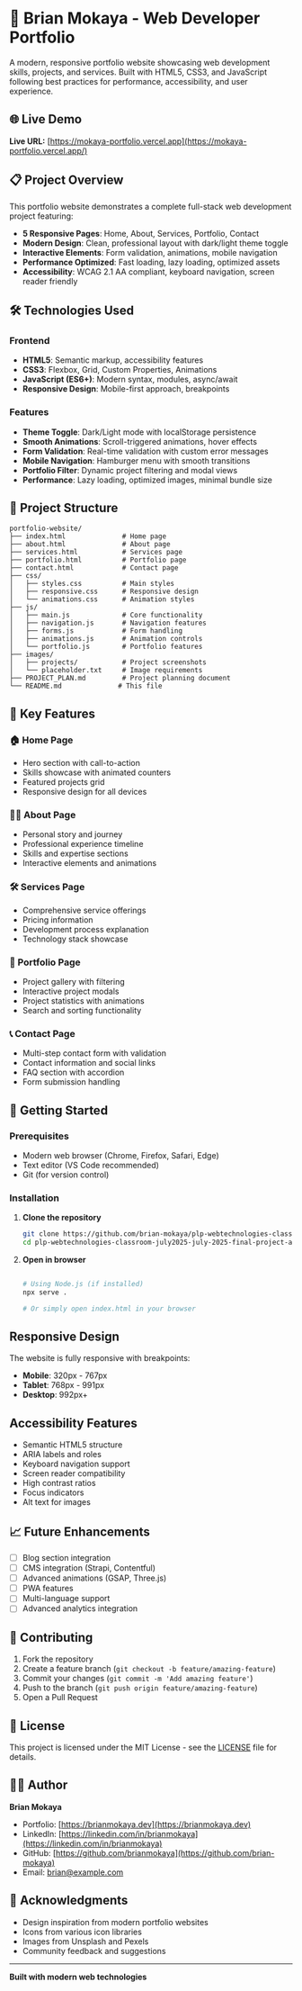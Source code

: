 # 🚀 Brian Mokaya - Web Developer Portfolio

A modern, responsive portfolio website showcasing web development skills, projects, and services. Built with HTML5, CSS3, and JavaScript following best practices for performance, accessibility, and user experience.

## 🌐 Live Demo

**Live URL:** [https://mokaya-portfolio.vercel.app](https://mokaya-portfolio.vercel.app/)

## 📋 Project Overview

This portfolio website demonstrates a complete full-stack web development project featuring:

- **5 Responsive Pages**: Home, About, Services, Portfolio, Contact
- **Modern Design**: Clean, professional layout with dark/light theme toggle
- **Interactive Elements**: Form validation, animations, mobile navigation
- **Performance Optimized**: Fast loading, lazy loading, optimized assets
- **Accessibility**: WCAG 2.1 AA compliant, keyboard navigation, screen reader friendly

## 🛠️ Technologies Used

### Frontend
- **HTML5**: Semantic markup, accessibility features
- **CSS3**: Flexbox, Grid, Custom Properties, Animations
- **JavaScript (ES6+)**: Modern syntax, modules, async/await
- **Responsive Design**: Mobile-first approach, breakpoints

### Features
- **Theme Toggle**: Dark/Light mode with localStorage persistence
- **Smooth Animations**: Scroll-triggered animations, hover effects
- **Form Validation**: Real-time validation with custom error messages
- **Mobile Navigation**: Hamburger menu with smooth transitions
- **Portfolio Filter**: Dynamic project filtering and modal views
- **Performance**: Lazy loading, optimized images, minimal bundle size

## 📁 Project Structure

```
portfolio-website/
├── index.html              # Home page
├── about.html              # About page
├── services.html           # Services page
├── portfolio.html          # Portfolio page
├── contact.html            # Contact page
├── css/
│   ├── styles.css          # Main styles
│   ├── responsive.css      # Responsive design
│   └── animations.css      # Animation styles
├── js/
│   ├── main.js             # Core functionality
│   ├── navigation.js       # Navigation features
│   ├── forms.js            # Form handling
│   ├── animations.js       # Animation controls
│   └── portfolio.js        # Portfolio features
├── images/
│   ├── projects/           # Project screenshots
│   └── placeholder.txt     # Image requirements
├── PROJECT_PLAN.md         # Project planning document
└── README.md              # This file
```

## 🎯 Key Features

### 🏠 Home Page
- Hero section with call-to-action
- Skills showcase with animated counters
- Featured projects grid
- Responsive design for all devices

### 👨‍💻 About Page
- Personal story and journey
- Professional experience timeline
- Skills and expertise sections
- Interactive elements and animations

### 🛠️ Services Page
- Comprehensive service offerings
- Pricing information
- Development process explanation
- Technology stack showcase

### 💼 Portfolio Page
- Project gallery with filtering
- Interactive project modals
- Project statistics with animations
- Search and sorting functionality

### 📞 Contact Page
- Multi-step contact form with validation
- Contact information and social links
- FAQ section with accordion
- Form submission handling

## 🚀 Getting Started

### Prerequisites
- Modern web browser (Chrome, Firefox, Safari, Edge)
- Text editor (VS Code recommended)
- Git (for version control)

### Installation

1. **Clone the repository**
   ```bash
   git clone https://github.com/brian-mokaya/plp-webtechnologies-classroom-july2025-july-2025-final-project-and-deployment-Final-Project-and-Depl.git
   cd plp-webtechnologies-classroom-july2025-july-2025-final-project-and-deployment-Final-Project-and-Depl
   ```

2. **Open in browser**
   ```bash
   
   # Using Node.js (if installed)
   npx serve .
   
   # Or simply open index.html in your browser
   ```

## Responsive Design

The website is fully responsive with breakpoints:
- **Mobile**: 320px - 767px
- **Tablet**: 768px - 991px
- **Desktop**: 992px+

## Accessibility Features

- Semantic HTML5 structure
- ARIA labels and roles
- Keyboard navigation support
- Screen reader compatibility
- High contrast ratios
- Focus indicators
- Alt text for images


## 📈 Future Enhancements

- [ ] Blog section integration
- [ ] CMS integration (Strapi, Contentful)
- [ ] Advanced animations (GSAP, Three.js)
- [ ] PWA features
- [ ] Multi-language support
- [ ] Advanced analytics integration

## 🤝 Contributing

1. Fork the repository
2. Create a feature branch (`git checkout -b feature/amazing-feature`)
3. Commit your changes (`git commit -m 'Add amazing feature'`)
4. Push to the branch (`git push origin feature/amazing-feature`)
5. Open a Pull Request

## 📄 License

This project is licensed under the MIT License - see the [LICENSE](LICENSE) file for details.

## 👨‍💻 Author

**Brian Mokaya**
- Portfolio: [https://brianmokaya.dev](https://brianmokaya.dev)
- LinkedIn: [https://linkedin.com/in/brianmokaya](https://linkedin.com/in/brianmokaya)
- GitHub: [https://github.com/brianmokaya](https://github.com/brian-mokaya)
- Email: brian@example.com

## 🙏 Acknowledgments

- Design inspiration from modern portfolio websites
- Icons from various icon libraries
- Images from Unsplash and Pexels
- Community feedback and suggestions

---

**Built with modern web technologies**
